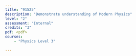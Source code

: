 ```yaml
---
title: "91525"
description: "Demonstrate understanding of Modern Physics"
level: "2"
assessment: "Internal"
credits: "3"
pdf: <pdf>
courses:
    - "Physics Level 3"
    
---
```

